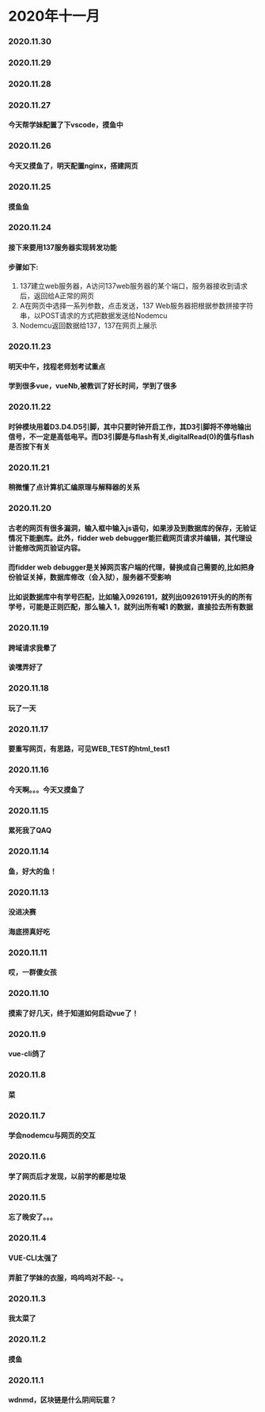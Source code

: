 # 2020年十一月

### 2020.11.30
### 2020.11.29
### 2020.11.28
### 2020.11.27
#### 今天帮学妹配置了下vscode，摸鱼中
### 2020.11.26
#### 今天又摸鱼了，明天配置nginx，搭建网页
### 2020.11.25
#### 摸鱼鱼
### 2020.11.24
#### 接下来要用137服务器实现转发功能
#### 步骤如下:
1. 137建立web服务器，A访问137web服务器的某个端口，服务器接收到请求后，返回给A正常的网页
2. A在网页中选择一系列参数，点击发送，137 Web服务器把根据参数拼接字符串，以POST请求的方式把数据发送给Nodemcu
3. Nodemcu返回数据给137，137在网页上展示
### 2020.11.23
#### 明天中午，找程老师划考试重点
#### 学到很多vue，vueNb,被教训了好长时间，学到了很多
### 2020.11.22
#### 时钟模块用着D3.D4.D5引脚，其中只要时钟开启工作，其D3引脚将不停地输出信号，不一定是高低电平。而D3引脚是与flash有关,digitalRead(0)的值与flash是否按下有关
### 2020.11.21
#### 稍微懂了点计算机汇编原理与解释器的关系
### 2020.11.20
#### 古老的网页有很多漏洞，输入框中输入js语句，如果涉及到数据库的保存，无验证情况下能删库。此外，fidder web debugger能拦截网页请求并编辑，其代理设计能修改网页验证内容。
#### 而fidder web debugger是关掉网页客户端的代理，替换成自己需要的,比如把身份验证关掉，数据库修改（会入狱），服务器不受影响
#### 比如说数据库中有学号匹配，比如输入0926191，就列出0926191开头的的所有学号，可能是正则匹配，那么输入 1，就列出所有喊1 的数据，直接拉去所有数据 
### 2020.11.19
#### 跨域请求我晕了
#### 诶嘿弄好了
### 2020.11.18
#### 玩了一天
### 2020.11.17
#### 要重写网页，有思路，可见WEB_TEST的html_test1
### 2020.11.16
#### 今天啊。。。今天又摸鱼了
### 2020.11.15
#### 累死我了QAQ
### 2020.11.14
#### 鱼，好大的鱼！
### 2020.11.13
#### 没进决赛
#### 海底捞真好吃
### 2020.11.11
#### 哎，一群傻女孩
### 2020.11.10
#### 摸索了好几天，终于知道如何启动vue了！
### 2020.11.9
#### vue-cli鸽了
### 2020.11.8
#### 菜
### 2020.11.7
#### 学会nodemcu与网页的交互
### 2020.11.6
#### 学了网页后才发现，以前学的都是垃圾
### 2020.11.5
#### 忘了晚安了。。。
### 2020.11.4
#### VUE-CLI太强了
#### 弄脏了学妹的衣服，呜呜呜对不起- -。
### 2020.11.3
#### 我太菜了
### 2020.11.2
#### 摸鱼
### 2020.11.1
#### wdnmd，区块链是什么阴间玩意？

